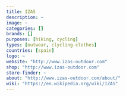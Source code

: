 ```yaml
---
title: IZAS
description: ~
image: ~
categories: []
brands: []
purposes: [hiking, cycling]
types: [outwear, clycling-clothes]
countries: [spain]
logo: ~
website: "http://www.izas-outdoor.com"
shop: "http://www.izas-outdoor.com"
store-finder: ~
about: "http://www.izas-outdoor.com/about/"
wiki: "https://en.wikipedia.org/wiki/IZAS"
---
```

